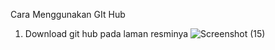 Cara Menggunakan GIt Hub
1. Download git hub pada laman resminya
![Screenshot (15)](https://user-images.githubusercontent.com/115474879/196040429-cdb0d27e-fd54-4a1f-bcbf-1271e4c08fa9.png)

